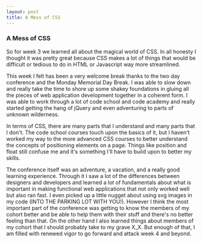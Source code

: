 ```yaml
---
layout: post
title: A Mess of CSS
---
```


### A Mess of CSS

So for week 3 we learned all about the magical world of CSS. In all honesty I thought it was pretty great because CSS makes a lot of things that would be difficult or tedious to do in HTML or Javascript way more streamlined.

This week I felt has been a very welcome break thanks to the two day conference and the Monday Memorial Day Break. I was able to slow down and really take the time to shore up some shakey foundations in gluing all the pieces of web application development together in a coherent form. I was able to work through a lot of code school and code academy and really started getting the hang of jQuery and even adventuring to parts of unknown wilderness.  

In terms of CSS, there are many parts that I understand and many parts that I don't. The code school courses touch upon the basics of it, but I haven't worked my way to the more advanced CSS courses to better understand the concepts of positioning elements on a page. Things like position and float still confuse me and it's something I'll have to build upon to better my skills.

The conference itself was an adventure, a vacation, and a really good learning experience. Through it I saw a lot of the differences between designers and developers and learned a lot of fundamentals about what is important in making functional web applications that not only worked well but also ran fast. I even picked up a little nugget about using svg images in my code (INTO THE PARKING LOT WITH YOU!). However I think the most important part of the conference was getting to know the members of my cohort better and be able to help them with their stuff and there's no better feeling than that. On the other hand I also learned things about members of my cohort that I should probably take to my grave X_X. But enough of that, I am filled with renewed vigor to go forward and attack week 4 and beyond.
